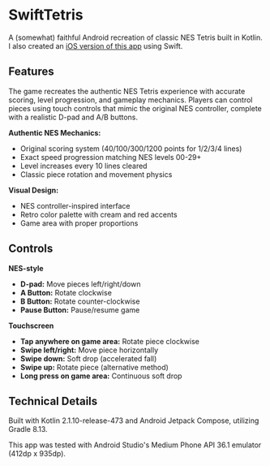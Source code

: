 # SwiftTetris

A (somewhat) faithful Android recreation of classic NES Tetris built in Kotlin. I also created an [iOS version of this app](https://github.com/jakebohman) using Swift.

## Features

The game recreates the authentic NES Tetris experience with accurate scoring, level progression, and gameplay mechanics. Players can control pieces using touch controls that mimic the original NES controller, complete with a realistic D-pad and A/B buttons.

**Authentic NES Mechanics:**
- Original scoring system (40/100/300/1200 points for 1/2/3/4 lines)
- Exact speed progression matching NES levels 00-29+
- Level increases every 10 lines cleared
- Classic piece rotation and movement physics

**Visual Design:**
- NES controller-inspired interface
- Retro color palette with cream and red accents
- Game area with proper proportions

## Controls

**NES-style**
- **D-pad:** Move pieces left/right/down
- **A Button:** Rotate clockwise
- **B Button:** Rotate counter-clockwise
- **Pause Button:** Pause/resume game

**Touchscreen**
- **Tap anywhere on game area:** Rotate piece clockwise
- **Swipe left/right:** Move piece horizontally
- **Swipe down:** Soft drop (accelerated fall)
- **Swipe up:** Rotate piece (alternative method)
- **Long press on game area:** Continuous soft drop


## Technical Details

Built with Kotlin 2.1.10-release-473 and Android Jetpack Compose, utilizing Gradle 8.13.

This app was tested with Android Studio's Medium Phone API 36.1 emulator (412dp x 935dp).